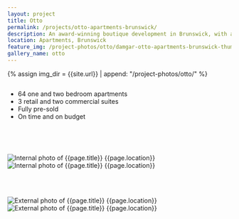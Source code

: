 ```yaml
---
layout: project
title: Otto
permalink: /projects/otto-apartments-brunswick/
description: An award-winning boutique development in Brunswick, with a focus on sustainability.
location: Apartments, Brunswick
feature_img: /project-photos/otto/damgar-otto-apartments-brunswick-thumb.jpg
gallery_name: otto
---
```


{% assign img_dir = {{site.url}} | append: "/project-photos/otto/" %}

<div class="row project-detail-content">
  <div class="small-11 medium-10 medium-offset-1 columns">
    <div class="row">
      <div class="medium-5 columns">
        <div class="column">
          <ul class="project-detail-key-points">
            <li>64 one and two bedroom apartments</li>
            <li>3 retail and two commercial suites</li>
            <li>Fully pre-sold</li>
            <li>On time and on budget</li>
          </ul>
        </div>
      </div>
      <!-- <div class="medium-5 columns float-left">
        <div class="column">
          <p>TODO Damgar Property Group is at the forefront of small to medium residential and commercial property development in inner Melbourne. We are a boutique developer which means that all of our developments have our complete focus from beginning to end.</p>
          <p>During our 30 years in the Property Development business we have carefully fostered strong relationships with key industry partners including Architects, Engineers and Planning Consultants.</p>
        </div>
      </div> -->
    </div>
  </div>
</div>

<br><br>

<div class="row">
  <div class="medium-6 columns">
    <img class="thumbnail" src="{{img_dir}}damgar-otto-apartments-brunswick-internal-01.jpg" alt="Internal photo of {{page.title}} {{page.location}}" title="Internal photo of {{page.title}} {{page.location}}">
  </div>
  <div class="medium-6 columns">
    <img class="thumbnail" src="{{img_dir}}damgar-otto-apartments-brunswick-internal-02.jpg" alt="Internal photo of {{page.title}} {{page.location}}" title="Internal photo of {{page.title}} {{page.location}}">
  </div>
</div>

<br><br>

<div class="row">
  <div class="medium-6 columns">
    <img class="thumbnail" src="{{img_dir}}damgar-otto-apartments-brunswick-00.jpg" alt="External photo of {{page.title}} {{page.location}}" title="External photo of {{page.title}} {{page.location}}">
  </div>
  <div class="medium-6 columns">
    <img class="thumbnail" src="{{img_dir}}damgar-otto-apartments-brunswick-01.jpg" alt="External photo of {{page.title}} {{page.location}}" title="External photo of {{page.title}} {{page.location}}">
  </div>
</div>

<br><br>

<div class="row">
  <div class="column project-thumb-wrapper" style="height: 660px;">
    <div class="thumbnail project-thumb" style="background-image: url('{{img_dir}}damgar-otto-apartments-brunswick-04.jpg');"></div>
  </div>
</div>
